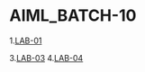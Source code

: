 # AIML_BATCH-10
1.[LAB-01](https://github.com/Varshithasri/AIML_BATCH-10/edit/main/README.md)

3.[LAB-03](https://github.com/Varshithasri/AIML_BATCH-10/edit/main/README.md)
4.[LAB-04](https://github.com/Varshithasri/AIML_BATCH-10/edit/main/README.md)
